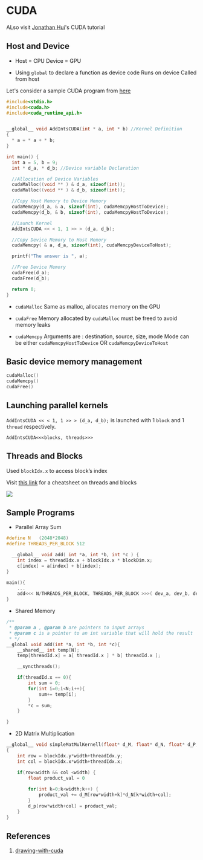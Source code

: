 # CUDA

ALso visit [Jonathan Hui](https://jhui.github.io/2017/03/06/CUDA/)'s CUDA tutorial

## Host and Device

- Host = CPU
  Device = GPU

- Using `global` to declare a function as device code
  Runs on device
  Called from host

Let's consider a sample CUDA program from [here](https://www.cstechera.com/2015/07/addition-of-two-numbers-in-cuda-simple.html)

```c
#include<stdio.h>
#include<cuda.h>
#include<cuda_runtime_api.h>


__global__ void AddIntsCUDA(int * a, int * b) //Kernel Definition
{
  * a = * a + * b;
}

int main() {
  int a = 5, b = 9;
  int * d_a, * d_b; //Device variable Declaration

  //Allocation of Device Variables
  cudaMalloc((void ** ) & d_a, sizeof(int));
  cudaMalloc((void ** ) & d_b, sizeof(int));

  //Copy Host Memory to Device Memory
  cudaMemcpy(d_a, & a, sizeof(int), cudaMemcpyHostToDevice);
  cudaMemcpy(d_b, & b, sizeof(int), cudaMemcpyHostToDevice);

  //Launch Kernel
  AddIntsCUDA << < 1, 1 >> > (d_a, d_b);

  //Copy Device Memory to Host Memory
  cudaMemcpy( & a, d_a, sizeof(int), cudaMemcpyDeviceToHost);

  printf("The answer is ", a);

  //Free Device Memory
  cudaFree(d_a);
  cudaFree(d_b);

  return 0;
}
```

- `cudaMalloc`
  Same as malloc, allocates memory on the GPU

- `cudaFree`
  Memory allocated by `cudaMalloc` must be freed to avoid memory leaks

- `cudaMemcpy`
  Arguments are : destination, source, size, mode
  Mode can be either `cudaMemcpyHostToDevice` OR `cudaMemcpyDeviceToHost`

## Basic device memory management

```c++
cudaMalloc()
cudaMemcpy()
cudaFree()
```

## Launching parallel kernels

`AddIntsCUDA << < 1, 1 >> > (d_a, d_b);` is launched with 1 `block` and 1 `thread` respectively.

`AddIntsCUDA<<<blocks, threads>>>`

## Threads and Blocks

Used `blockIdx.x` to access block’s index

Visit [this link](https://cs.calvin.edu/courses/cs/374/CUDA/CUDA-Thread-Indexing-Cheatsheet.pdf) for a cheatsheet on threads and blocks

![](https://devblogs.nvidia.com/wp-content/uploads/2017/01/cuda_indexing.png)

## Sample Programs

- Parallel Array Sum

```c++
#define N	(2048*2048)
#define THREADS_PER_BLOCK 512

  __global__ void add( int *a, int *b, int *c ) {
    int index = threadIdx.x + blockIdx.x * blockDim.x;
    c[index] = a[index] + b[index];
}

main(){
    ...
    add<<< N/THREADS_PER_BLOCK, THREADS_PER_BLOCK >>>( dev_a, dev_b, dev_c );
}
```

- Shared Memory

```c++
/**
 * @param a , @param b are pointers to input arrays
 * @param c is a pointer to an int variable that will hold the result
 * */
__global void add(int *a, int *b, int *c){
    __shared__ int temp[N];
    temp[threadId.x] = a[ threadId.x ] * b[ threadId.x ];

    __syncthreads();

    if(threadId.x == 0){
        int sum = 0;
        for(int i=0;i<N;i++){
            sum+= temp[i];
        }
        *c = sum;
    }

}
```

- 2D Matrix Multiplication

```c++
__global__ void simpleMatMulKernell(float* d_M, float* d_N, float* d_P, int width)
{
    int row = blockIdx.y*width+threadIdx.y;
    int col = blockIdx.x*width+threadIdx.x;

    if(row<width && col <width) {
        float product_val = 0
        
        for(int k=0;k<width;k++) {
            product_val += d_M[row*width+k]*d_N[k*width+col];
        }
        d_p[row*width+col] = product_val;
    }
}
```

## References

1. [drawing-with-cuda](https://blog.okikiolu.com/posts/5-drawing-with-cuda/)
